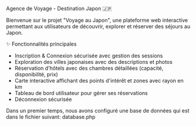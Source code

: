 Agence de Voyage - Destination Japon 🇯🇵

Bienvenue sur le projet "Voyage au Japon", une plateforme web interactive permettant aux utilisateurs de découvrir, explorer et réserver des séjours au Japon.

✨ Fonctionnalités principales

- Inscription & Connexion sécurisée avec gestion des sessions
- Exploration des villes japonaises avec des descriptions et photos
- Réservation d'hôtels avec des chambres détaillées (capacité, disponibilité, prix)
- Carte interactive affichant des points d'intérêt et zones avec rayon en km
- Tableau de bord utilisateur pour gérer ses réservations
- Déconnexion sécurisée


Dans un premier temps, nous avons configuré une base de données qui est dans le fichier suivant: database.php
